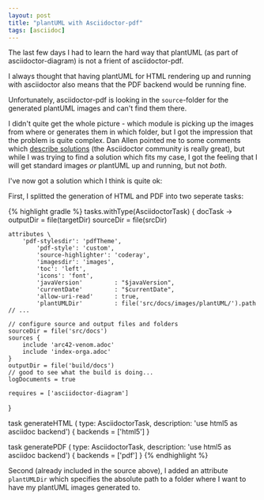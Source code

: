 ```yaml
---
layout: post
title: "plantUML with Asciidoctor-pdf"
tags: [asciidoc]
---
```


The last few days I had to learn the hard way that plantUML (as part of asciidoctor-diagram) is not a frient of asciidoctor-pdf.

I always thought that having plantUML for HTML rendering up and running with asciidoctor also means that the PDF backend would be running fine.

Unfortunately, asciidoctor-pdf is looking in the `source`-folder for the generated plantUML images and can't find them there.

I didn't quite get the whole picture - which module is picking up the images from where or generates them in which folder, but I got the impression that the problem is quite complex.
Dan Allen pointed me to some comments which [describe solutions](https://github.com/asciidoctor/asciidoctor-gradle-examples/issues/15#issuecomment-298003598) (the Asciidoctor community is really great), but while I was trying to find a solution which fits my case, I got the feeling that I will get standard images _or_ plantUML up and running, but not _both_.

I've now got a solution which I think is quite ok:

First, I splitted the generation of HTML and PDF into two seperate tasks:

{% highlight gradle %}
tasks.withType(AsciidoctorTask) { docTask ->
    outputDir = file(targetDir)
    sourceDir = file(srcDir)

    attributes \
        'pdf-stylesdir': 'pdfTheme',
            'pdf-style': 'custom',
            'source-highlighter': 'coderay',
            'imagesdir': 'images',
            'toc': 'left',
            'icons': 'font',
            'javaVersion'         : "$javaVersion",
            'currentDate'         : "$currentDate",
            'allow-uri-read'      : true,
            'plantUMLDir'         : file('src/docs/images/plantUML/').path
    // ...

    // configure source and output files and folders
    sourceDir = file('src/docs')
    sources {
        include 'arc42-venom.adoc'
        include 'index-orga.adoc'
    }
    outputDir = file('build/docs')
    // good to see what the build is doing...
    logDocuments = true

    requires = ['asciidoctor-diagram']
}

task generateHTML (
        type: AsciidoctorTask,
        description: 'use html5 as asciidoc backend') {
    backends = ['html5']
}

task generatePDF (
        type: AsciidoctorTask,
        description: 'use html5 as asciidoc backend') {
    backends = ['pdf']
}
{% endhighlight %}

Second (already included in the source above), I added an attribute `plantUMLDir` which specifies the absolute path to a folder where I want to have my plantUML images generated to.
